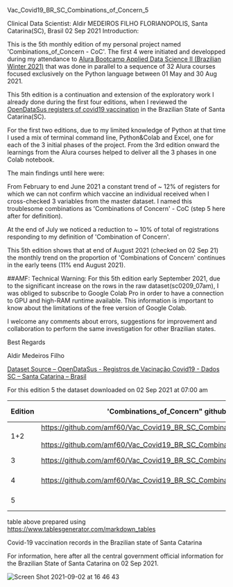 Vac_Covid19_BR_SC_Combinations_of_Concern_5

Clinical Data Scientist: Aldir MEDEIROS FILHO
FLORIANOPOLIS, Santa Catarina(SC), Brasil
02 Sep 2021
Introduction:

This is the 5th monthly edition of my personal project named 'Combinations_of_Concern - CoC'. The first 4 were initiated and developped during my attendance to [Alura Bootcamp Applied Data Science II (Brazilian Winter 2021)](https://www.alura.com.br/bootcamp/data-science-aplicada/matriculas-abertas) that was done in parallel to a sequence of 32 Alura courses focused exclusively on the Python language between 01 May and 30 Aug 2021.

This 5th edition is a continuation and extension of the exploratory work I already done during the first four editions, when I reviewed the [OpenDataSus registers of covid19 vaccination](https://opendatasus.saude.gov.br/dataset) in the Brazilian State of Santa Catarina(SC).

For the first two editions, due to my limited knowledge of Python at that time I used a mix of terminal command line, Python&Colab and Excel, one for each of the 3 initial phases of the project. From the 3rd edition onward the learnings from the Alura courses helped to deliver all the 3 phases in one Colab notebook.

The main findings until here were:

From February to end June 2021 a constant trend of ~ 12% of registers for which we can not confirm which vaccine an individual received when I cross-checked 3 variables from the master dataset. I named this troublesome combinations as 'Combinations of Concern' - CoC (step 5 here after for definition).

At the end of July we noticed a reduction to ~ 10% of total of registrations responding to my definition of 'Combination of Concern'.

This 5th edition shows that at end of August 2021 (checked on 02 Sep 21) the monthly trend on the proportion of 'Combinations of Concern' continues in the early teens (11% end August 2021).

##AMF: Technical Warning: For this 5th edition early September 2021, due to the significant increase on the rows in the raw dataset(sc0209_07am), I was obliged to subscribe to Google Colab Pro in order to have a connection to GPU and high-RAM runtime available. This information is important to know about the limitations of the free version of Google Colab.

I welcome any comments about errors, suggestions for improvement and collaboration to perform the same investigation for other Brazilian states.

Best Regards

Aldir Medeiros Filho


[Dataset Source – OpenDataSus - Registros de Vacinação Covid19 - Dados SC – Santa Catarina – Brasil](https://opendatasus.saude.gov.br/dataset/covid-19-vacinacao/resource/ef3bd0b8-b605-474b-9ae5-c97390c197a8)

For this edition 5 the dataset downloaded on 02 Sep 2021 at 07:00 am

| Edition | 'Combinations_of_Concern" github                                                                                                                   | Published    | raw file        | Raw size | columns | rows (registrations) | new registrations |
|---------|----------------------------------------------------------------------------------------------------------------------------------------------------|--------------|-----------------|----------|---------|----------------------|-------------------|
| 1+2     | https://github.com/amf60/Vac_Covid19_BR_SC_Combinations_of_Concern_1 <br> <br>https://github.com/amf60/Vac_Covid19_BR_SC_Combinations_of_Concern_2 | early Jun 21 | sc3005_05am.csv |  1.11 GB |    34   |            2,017,225 |                   |
| 3       | https://github.com/amf60/Vac_Covid19_BR_SC_Combinations_of_Concern_3                                                                               | early Jul 21 | sc0207_07am.csv |  1.71 GB |    34   |            3.133.344 |         1.116.119 |
| 4       | https://github.com/amf60/Vac_Covid19_BR_SC_Combinations_of_Concern_4                                                                               | early Aug 21 | sc0408_10am.csv |  2.6 GB  |    34   |            4.854.329 |         1.720.985 |
| 5       |                                                                                                                                                    | early Sep 21 | sc0209_07am.csv |  3.66 GB |    34   |            6.822.321 |         1.967.992 |

table above prepared using https://www.tablesgenerator.com/markdown_tables

Covid-19 vaccination records in the Brazilian state of Santa Catarina

For information, here after all the central government official information for the Brazilian State of Santa Catarina on 02 Sep 2021.

![Screen Shot 2021-09-02 at 16 46 43](https://user-images.githubusercontent.com/39899585/131907104-fcb14ece-f298-4886-b63b-95e48c69dd50.png)

